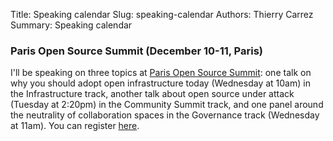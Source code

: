 Title: Speaking calendar
Slug: speaking-calendar
Authors: Thierry Carrez
Summary: Speaking calendar


### Paris Open Source Summit (December 10-11, Paris)

I'll be speaking on three topics at
[Paris Open Source Summit](https://www.opensourcesummit.paris/): one talk on
why you should adopt open infrastructure today (Wednesday at 10am) in the
Infrastructure track, another talk about open source under attack (Tuesday
at 2:20pm) in the Community Summit track, and one panel around the neutrality
of collaboration spaces in the Governance track (Wednesday at 11am).
You can register [here](https://visitor.weyou-group.com/poss/2019/inscription).
